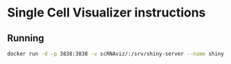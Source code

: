 # Single Cell Visualizer instructions

## Running

```bash
docker run -d -p 3838:3838 -v scRNAviz/:/srv/shiny-server --name shiny brickmanlab/scrnaviz:0.1
```